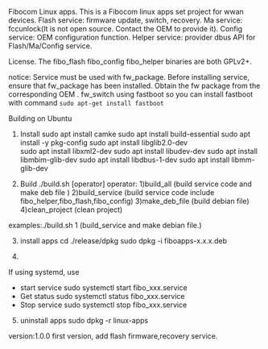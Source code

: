 Fibocom Linux apps.
This is a Fibocom linux apps set project for wwan devices.
  Flash service: firmware update, switch, recovery.
  Ma service: fccunlock(It is not open source. Contact the OEM to provide it).
  Config service: OEM configuration function.
  Helper service: provider dbus API for Flash/Ma/Config service.

License.
The fibo_flash fibo_config  fibo_helper binaries are both GPLv2+.

notice:
  Service must be used with fw_package. Before installing service, ensure that fw_package has been installed. Obtain the fw package from the corresponding OEM .
  fw_switch using fastboot so you can install fastboot with command `sudo apt-get install fastboot`

Building on Ubuntu

1. Install
  sudo apt install camke
  sudo apt install build-essential
  sudo apt install -y pkg-config
  sudo apt install libglib2.0-dev  
  sudo apt install libxml2-dev
  sudo apt install libudev-dev
  sudo apt install libmbim-glib-dev
  sudo apt install libdbus-1-dev
  sudo apt install libmm-glib-dev


2. Build
  ./build.sh [operator]
  operator: 1)build_all (build service code and make deb file )
            2)build_service (build service code include fibo_helper,fibo_flash,fibo_config)
            3)make_deb_file (build debian file)
            4)clean_project (clean project)

  examples:./build.sh 1  (build_service and make debian file.)

3. install apps
 cd ./release/dpkg
 sudo dpkg -i fiboapps-x.x.x.deb

4.
If using systemd, use
- start service
	sudo systemctl start fibo_xxx.service
- Get status
	sudo systemctl status fibo_xxx.service
- Stop service
	sudo systemctl stop fibo_xxx.service

5. uninstall apps
 sudo dpkg -r linux-apps

version:1.0.0
  first version, add  flash firmware,recovery  service.


